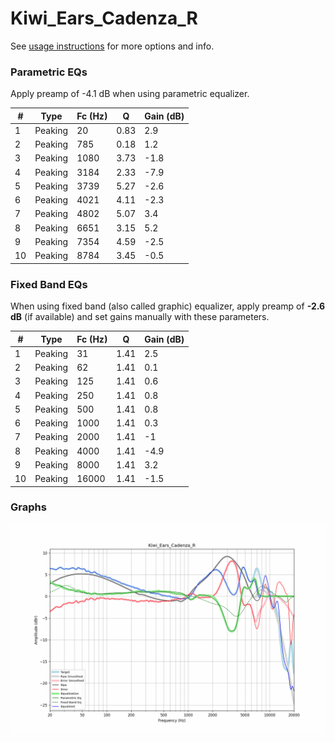 # Kiwi_Ears_Cadenza_R
See [usage instructions](https://github.com/jaakkopasanen/AutoEq#usage) for more options and info.

### Parametric EQs
Apply preamp of -4.1 dB when using parametric equalizer.

|   # | Type    |   Fc (Hz) |    Q |   Gain (dB) |
|-----|---------|-----------|------|-------------|
|   1 | Peaking |        20 | 0.83 |         2.9 |
|   2 | Peaking |       785 | 0.18 |         1.2 |
|   3 | Peaking |      1080 | 3.73 |        -1.8 |
|   4 | Peaking |      3184 | 2.33 |        -7.9 |
|   5 | Peaking |      3739 | 5.27 |        -2.6 |
|   6 | Peaking |      4021 | 4.11 |        -2.3 |
|   7 | Peaking |      4802 | 5.07 |         3.4 |
|   8 | Peaking |      6651 | 3.15 |         5.2 |
|   9 | Peaking |      7354 | 4.59 |        -2.5 |
|  10 | Peaking |      8784 | 3.45 |        -0.5 |

### Fixed Band EQs
When using fixed band (also called graphic) equalizer, apply preamp of **-2.6 dB** (if available) and set gains manually with these parameters.

|   # | Type    |   Fc (Hz) |    Q |   Gain (dB) |
|-----|---------|-----------|------|-------------|
|   1 | Peaking |        31 | 1.41 |         2.5 |
|   2 | Peaking |        62 | 1.41 |         0.1 |
|   3 | Peaking |       125 | 1.41 |         0.6 |
|   4 | Peaking |       250 | 1.41 |         0.8 |
|   5 | Peaking |       500 | 1.41 |         0.8 |
|   6 | Peaking |      1000 | 1.41 |         0.3 |
|   7 | Peaking |      2000 | 1.41 |        -1   |
|   8 | Peaking |      4000 | 1.41 |        -4.9 |
|   9 | Peaking |      8000 | 1.41 |         3.2 |
|  10 | Peaking |     16000 | 1.41 |        -1.5 |

### Graphs
![](./Kiwi_Ears_Cadenza_R.png)
